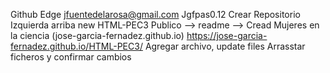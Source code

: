 Github
Edge
jfuentedelarosa@gmail.com
Jgfpas0.12
Crear Repositorio Izquierda arriba new
HTML-PEC3
Publico --> readme --> Cread
Mujeres en la ciencia (jose-garcia-fernadez.github.io)
 https://jose-garcia-fernadez.github.io/HTML-PEC3/
Agregar archivo, update files Arrasstar ficheros y confirmar cambios
